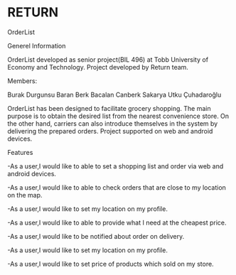 # RETURN #

OrderList

Generel Information

OrderList developed as senior project(BIL 496) at Tobb University of Economy and Technology.
Project developed by Return team.

Members:

Burak Durgunsu
Baran Berk Bacalan
Canberk Sakarya
Utku Çuhadaroğlu

OrderList has been designed to facilitate grocery shopping.
The main purpose is to obtain the desired list from the nearest convenience store.
On the other hand, carriers can also introduce themselves in the system by delivering the prepared orders.
Project supported on web and android devices.

Features

-As a user,I would like to able to set a shopping list and order via web and android devices.

-As a user,I would like to able to check orders that are close to my location on the map.

-As a user,I would like to set my location on my profile.

-As a user,I would like to able to provide what I need at the cheapest price.

-As a user,I would like to be notified about order on delivery.

-As a user,I would like to set my location on my profile.

-As a user,I would like to set price of products which sold on my store.

